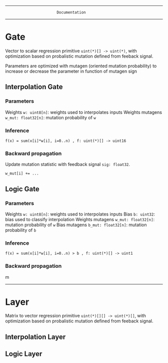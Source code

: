 -------------------------------------------------------------------
                           Documentation
-------------------------------------------------------------------
# Gate

Vector to scalar regression primitive `uint(*)[] -> uint(*)`, with optimization based on probalistic mutation defined from feeback signal.

Parameters are optimized with mutagen (oriented mutation probability) to increase or decrease the parameter in function of mutagen sign

## Interpolation Gate

### Parameters

Weights `w: uint8[n]`: weights used to interpolates inputs
Weights mutagens `w_mut: float32[n]`: mutation probability of `w`

### Inference

```
f(x) = sum(x[i]*w[i], i=0..n) , f: uint(*)[] -> uint16
```

### Backward propagation

Update mutation statistic with feedback signal `sig: float32`.

```
w_mut[i] += ...
```


## Logic Gate

### Parameters

Weights `w: uint8[n]`: weights used to interpolates inputs
Bias `b: uint32`: bias used to classify interpolation
Weights mutagens `w_mut: float32[n]`: mutation probability of `w`
Bias mutagens `b_mut: float32[n]`: mutation probability of `b`

### Inference

```
f(x) = sum(x[i]*w[i], i=0..n) > b , f: uint(*)[] -> uint1
```

### Backward propagation

m

-------------------------------------------------------------------
# Layer

Matrix to vector regression primitive `uint(*)[][] -> uint(*)[]`, with optimization based on probalistic mutation defined from feeback signal.

## Interpolation Layer



## Logic Layer

